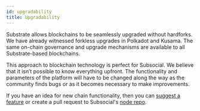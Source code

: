 ```yaml
---
id: upgradability
title: Upgradability
---
```


Substrate allows blockchains to be seamlessly upgraded without hardforks. We have already
witnessed forkless upgrades in Polkadot and Kusama. The same on-chain governance and
upgrade mechanisms are available to all Substrate-based blockchains.

This approach to blockchain technology is perfect for Subsocial. We believe that it isn’t possible
to know everything upfront. The functionality and parameters of the platform will have to be changed
along the way as the community finds bugs or as it becomes necessary to make improvements.

If you have an idea for new chain functionality, then you can 
[suggest a feature](https://docs.google.com/forms/d/e/1FAIpQLSe5EaRY1izH5Aaj2_WMKGSnBsSyJ90JPc9_ikydxHuQ6lqW0Q/viewform) 
or create a pull request to Subsocial's [node repo](https://github.com/dappforce/subsocial-node).
